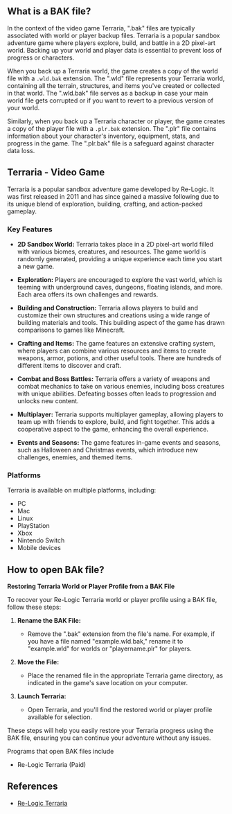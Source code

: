 ## What is a BAK file?

In the context of the video game Terraria, ".bak" files are typically associated with world or player backup files. Terraria is a popular sandbox adventure game where players explore, build, and battle in a 2D pixel-art world. Backing up your world and player data is essential to prevent loss of progress or characters.

When you back up a Terraria world, the game creates a copy of the world file with a `.wld.bak` extension. The ".wld" file represents your Terraria world, containing all the terrain, structures, and items you've created or collected in that world. The ".wld.bak" file serves as a backup in case your main world file gets corrupted or if you want to revert to a previous version of your world.

Similarly, when you back up a Terraria character or player, the game creates a copy of the player file with a `.plr.bak` extension. The ".plr" file contains information about your character's inventory, equipment, stats, and progress in the game. The ".plr.bak" file is a safeguard against character data loss.

## Terraria - Video Game

Terraria is a popular sandbox adventure game developed by Re-Logic. It was first released in 2011 and has since gained a massive following due to its unique blend of exploration, building, crafting, and action-packed gameplay.

### Key Features

- **2D Sandbox World:** Terraria takes place in a 2D pixel-art world filled with various biomes, creatures, and resources. The game world is randomly generated, providing a unique experience each time you start a new game.

- **Exploration:** Players are encouraged to explore the vast world, which is teeming with underground caves, dungeons, floating islands, and more. Each area offers its own challenges and rewards.

- **Building and Construction:** Terraria allows players to build and customize their own structures and creations using a wide range of building materials and tools. This building aspect of the game has drawn comparisons to games like Minecraft.

- **Crafting and Items:** The game features an extensive crafting system, where players can combine various resources and items to create weapons, armor, potions, and other useful tools. There are hundreds of different items to discover and craft.

- **Combat and Boss Battles:** Terraria offers a variety of weapons and combat mechanics to take on various enemies, including boss creatures with unique abilities. Defeating bosses often leads to progression and unlocks new content.

- **Multiplayer:** Terraria supports multiplayer gameplay, allowing players to team up with friends to explore, build, and fight together. This adds a cooperative aspect to the game, enhancing the overall experience.

- **Events and Seasons:** The game features in-game events and seasons, such as Halloween and Christmas events, which introduce new challenges, enemies, and themed items.

### Platforms

Terraria is available on multiple platforms, including:
- PC
- Mac
- Linux
- PlayStation
- Xbox
- Nintendo Switch
- Mobile devices

## How to open BAk file?

**Restoring Terraria World or Player Profile from a BAK File**

To recover your Re-Logic Terraria world or player profile using a BAK file, follow these steps:

1. **Rename the BAK File:**
   - Remove the ".bak" extension from the file's name. For example, if you have a file named "example.wld.bak," rename it to "example.wld" for worlds or "playername.plr" for players.

2. **Move the File:**
   - Place the renamed file in the appropriate Terraria game directory, as indicated in the game's save location on your computer.

3. **Launch Terraria:**
   - Open Terraria, and you'll find the restored world or player profile available for selection.

These steps will help you easily restore your Terraria progress using the BAK file, ensuring you can continue your adventure without any issues.

Programs that open BAK files include

- Re-Logic Terraria (Paid)

## References
* [Re-Logic Terraria](https://terraria.fandom.com/wiki/Re-Logic)
